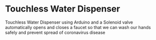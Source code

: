 # Touchless Water Dispenser

Touchless Water Dispenser using Arduino and a Solenoid valve automatically opens and closes a faucet so that we can wash our hands safely and prevent spread of coronavirus disease
